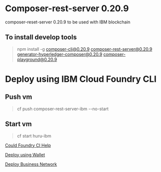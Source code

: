 # Composer-rest-server 0.20.9
composer-reset-server 0.20.9 to be used with IBM blockchain


## To install develop tools
> npm install -g composer-cli@0.20.9 composer-rest-server@0.20.9 generator-hyperledger-composer@0.20.9 composer-playground@0.20.9

# Deploy using IBM Cloud Foundry CLI

## Push vm
> cf push composer-rest-server-ibm --no-start

## Start vm
> cf start huru-ibm

[Could Foundry CI Help](https://cloud.ibm.com/docs/cf-cli-plugin?topic=cf-cli-plugin-cf-cli-plugin)

[Deploy using Wallet](https://medium.com/@ongkhaiwei/deploy-composer-rest-server-as-cloud-foundry-application-in-ibm-cloud-platform-a32eeadc2a28)

[Deploy Business Network](https://hackernoon.com/deploy-a-business-network-on-free-ibm-blockchain-starter-plan-93fafb3dd997)
